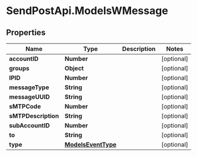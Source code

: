 # SendPostApi.ModelsWMessage

## Properties
Name | Type | Description | Notes
------------ | ------------- | ------------- | -------------
**accountID** | **Number** |  | [optional] 
**groups** | **Object** |  | [optional] 
**IPID** | **Number** |  | [optional] 
**messageType** | **String** |  | [optional] 
**messageUUID** | **String** |  | [optional] 
**sMTPCode** | **Number** |  | [optional] 
**sMTPDescription** | **String** |  | [optional] 
**subAccountID** | **Number** |  | [optional] 
**to** | **String** |  | [optional] 
**type** | [**ModelsEventType**](ModelsEventType.md) |  | [optional] 


